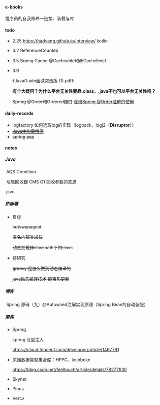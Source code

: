 #### e-books

程序员的自我修养—链接、装载与库



#### todo

- 2.25
  https://hadyang.github.io/interview/
  kotlin

- 3.2
  ReferenceCounted

- 3.5
  ~~Srping Cache @Cacheable和@CacheEvict~~

- 3.9

  《JavaGuide面试突击版 (1).pdf》
  
  **有个大疑问？为什么平台无关性要靠.class，.java不也可以平台无关性吗？**
  
  ~~Spring @Order和Ordered接口 [浅谈Spring @Order注解的使用](https://www.cnblogs.com/muxi0407/p/11611098.html)~~



#### daily-records

- logfactory 如何选取log的实现（logback，logj2（**Disruptor**））
- ~~[Java中的零拷贝](https://www.jianshu.com/p/2fd2f03b4cc3)~~
- ~~spring aop~~



#### notes

##### Java

​	AQS Condition

​	垃圾回收器 CMS G1 回收参数的意思

​	jsvc



##### 热部署

- 目标

  ~~hotswapagent~~

  ~~匿名内部类加载~~

  ~~动态加载非classpath下的class~~

- 待研究

  ~~groovy 是怎么做到动态编译的~~

  ~~java动态编译技术 能否热更新~~



##### 博客

​	Spring 源码（九）@Autowired注解实现原理（Spring Bean的自动装配）



##### 架构

- Spring

  spring 泛型注入

  https://cloud.tencent.com/developer/article/1497791

- 原始数据类型集合库：HPPC、koloboke

  https://blog.csdn.net/feeltouch/article/details/78277930

- Skynet

- Pinus

- Vert.x